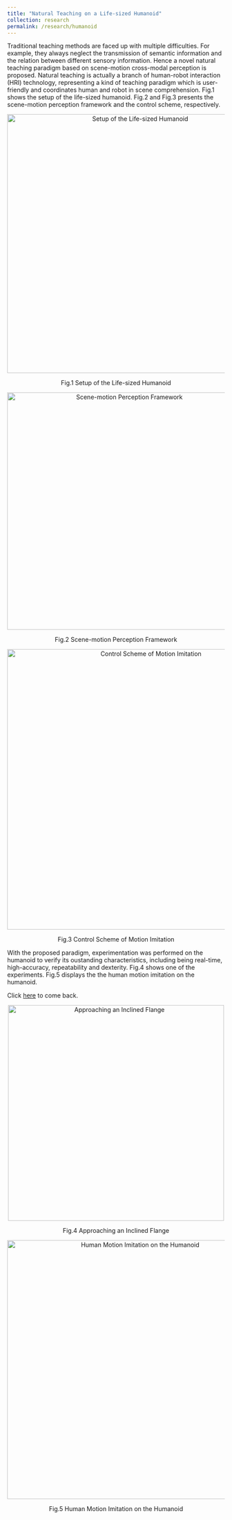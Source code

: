 ```yaml
---
title: "Natural Teaching on a Life-sized Humanoid"
collection: research
permalink: /research/humanoid
---
```

Traditional teaching methods are faced up with multiple difficulties. For example, they always neglect the transmission of semantic information and the relation between different sensory information. Hence a novel natural teaching paradigm based on scene-motion cross-modal perception is proposed. Natural teaching is actually a branch of human-robot interaction (HRI) technology, representing a kind of teaching paradigm which is user-friendly and coordinates human and robot in scene comprehension. Fig.1 shows the setup of the life-sized humanoid. Fig.2 and Fig.3 presents the scene-motion perception framework and the control scheme, respectively.

 <div>
  <p align="center">
  <img src="https://raw.githubusercontent.com/Wenbin-Xu/Wenbin-Xu.github.io/master/images/r2_1.png?raw=true" alt="Setup of the Life-sized Humanoid" style="width: 600px;"/> 
</p>
  <p  align="center">Fig.1 Setup of the Life-sized Humanoid</p>
 </div>

 <div>
  <p align="center">
  <img src="https://raw.githubusercontent.com/Wenbin-Xu/Wenbin-Xu.github.io/master/images/r2_2.png?raw=true" alt="Scene-motion Perception Framework" style="width: 550px;"/> 
</p>
  <p  align="center">Fig.2 Scene-motion Perception Framework</p>
 </div>

 <div>
  <p align="center">
  <img src="https://raw.githubusercontent.com/Wenbin-Xu/Wenbin-Xu.github.io/master/images/flow_diagram.png?raw=true" alt="Control Scheme of Motion Imitation" style="width: 650px;"/> 
</p>
  <p  align="center">Fig.3 Control Scheme of Motion Imitation</p>
 </div>
 
With the proposed paradigm, experimentation was performed on the humanoid to verify its oustanding characteristics, including being real-time, high-accuracy, repeatability and dexterity. Fig.4 shows one of the experiments. Fig.5 displays the the human motion imitation on the humanoid.

Click [here](https://wenbin-xu.github.io/research/) to come back.
 <div>
  <p align="center">
  <img src="https://raw.githubusercontent.com/Wenbin-Xu/Wenbin-Xu.github.io/master/images/r2_4.jpg?raw=true" alt="Approaching an Inclined Flange" style="width: 500px;"/> 
</p>
  <p  align="center">Fig.4 Approaching an Inclined Flange</p>
 </div>
 
  <div>
  <p align="center">
  <img src="https://raw.githubusercontent.com/Wenbin-Xu/Wenbin-Xu.github.io/master/images/r2_5.gif?raw=true" alt="Human Motion Imitation on the Humanoid" style="width: 600px;"/> 
</p>
  <p  align="center">Fig.5 Human Motion Imitation on the Humanoid</p>
 </div>
 
 
